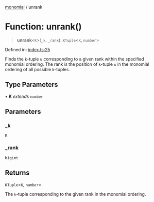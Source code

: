 [monomial](../wiki/globals) / unrank

# Function: unrank()

> **unrank**\<`K`\>(`_k`, `_rank`): `KTuple`\<`K`, `number`\>

Defined in: [index.ts:25](https://github.com/jmalena/monomial/blob/ce6b1000d8aac9d1656d3e822dd58d3598a7a112/src/index.ts#L25)

Finds the `k`-tuple `u` corresponding to a given rank within the specified monomial ordering.
The rank is the position of `k`-tuple `u` in the monomial ordering of all possible `k`-tuples.

## Type Parameters

• **K** *extends* `number`

## Parameters

### \_k

`K`

### \_rank

`bigint`

## Returns

`KTuple`\<`K`, `number`\>

The `k`-tuple corresponding to the given rank in the monomial ordering.
